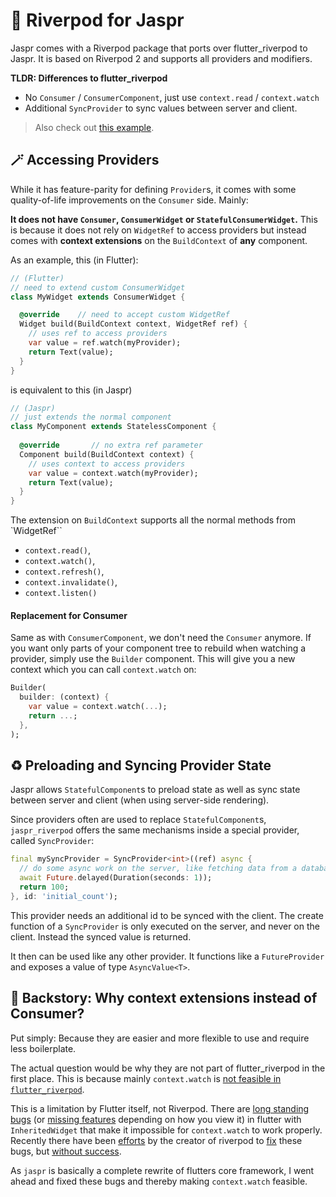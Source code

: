 # 🌊 Riverpod for Jaspr

Jaspr comes with a Riverpod package that ports over flutter_riverpod to Jaspr. It is based
on Riverpod 2 and supports all providers and modifiers.

**TLDR: Differences to flutter_riverpod**

- No `Consumer` / `ConsumerComponent`, just use `context.read` / `context.watch`
- Additional `SyncProvider` to sync values between server and client.

> Also check out [this example](https://github.com/schultek/jaspr/tree/main/examples/riverpod_app).

## 🪄 Accessing Providers

While it has feature-parity for defining `Provider`s, it comes with some quality-of-life improvements
on the `Consumer` side. Mainly:

**It does not have `Consumer`, `ConsumerWidget` or `StatefulConsumerWidget`.** This is because it
does not rely on `WidgetRef` to access providers but instead comes with **context extensions** on the
`BuildContext` of **any** component.

As an example, this (in Flutter):

```dart
// (Flutter)
// need to extend custom ConsumerWidget
class MyWidget extends ConsumerWidget {

  @override    // need to accept custom WidgetRef
  Widget build(BuildContext context, WidgetRef ref) {
    // uses ref to access providers
    var value = ref.watch(myProvider);
    return Text(value);
  }
}
```

is equivalent to this (in Jaspr)

```dart 
// (Jaspr)
// just extends the normal component
class MyComponent extends StatelessComponent {
 
  @override       // no extra ref parameter
  Component build(BuildContext context) {
    // uses context to access providers
    var value = context.watch(myProvider);
    return Text(value);
  }
}
```

The extension on `BuildContext` supports all the normal methods from `WidgetRef``

- `context.read()`,
- `context.watch()`,
- `context.refresh()`,
- `context.invalidate()`,
- `context.listen()`

#### Replacement for Consumer

Same as with `ConsumerComponent`, we don't need the `Consumer` anymore. If you want only parts of your
component tree to rebuild when watching a provider, simply use the `Builder` component. This will
give you a new context which you can call `context.watch` on:

```dart
Builder(
  builder: (context) {
    var value = context.watch(...);
    return ...;
  },
);
```

## ♻️ Preloading and Syncing Provider State

Jaspr allows `StatefulComponent`s to preload state as well as sync state between server and client
(when using server-side rendering).

Since providers often are used to replace `StatefulComponent`s, `jaspr_riverpod` offers the same
mechanisms inside a special provider, called `SyncProvider`:

```dart
final mySyncProvider = SyncProvider<int>((ref) async {
  // do some async work on the server, like fetching data from a database
  await Future.delayed(Duration(seconds: 1));
  return 100;
}, id: 'initial_count');
```

This provider needs an additional id to be synced with the client.
The create function of a `SyncProvider` is only executed on the server, and
never on the client. Instead the synced value is returned.

It then can be used like any other provider. It functions like a `FutureProvider` and exposes a
value of type `AsyncValue<T>`.

## 📜 Backstory: Why context extensions instead of Consumer?

Put simply: Because they are easier and more flexible to use and require less boilerplate.

The actual question would be why they are not part of flutter_riverpod in the first place.
This is because mainly `context.watch` is [not feasible in `flutter_riverpod`](https://github.com/rrousselGit/riverpod/issues/134).

This is a limitation by Flutter itself, not Riverpod. There are [long standing bugs](https://github.com/flutter/flutter/issues/62861)
(or [missing features](https://github.com/flutter/flutter/issues/12992) depending on how you view it)
in flutter with `InheritedWidget` that make it impossible for `context.watch` to work properly.
Recently there have been [efforts](https://github.com/flutter/flutter/issues/106549) by the creator
of riverpod to [fix](https://github.com/flutter/flutter/issues/106546) these bugs,
but [without success](https://github.com/flutter/flutter/pull/107112).

As `jaspr` is basically a complete rewrite of flutters core framework, I went ahead and fixed
these bugs and thereby making `context.watch` feasible.
